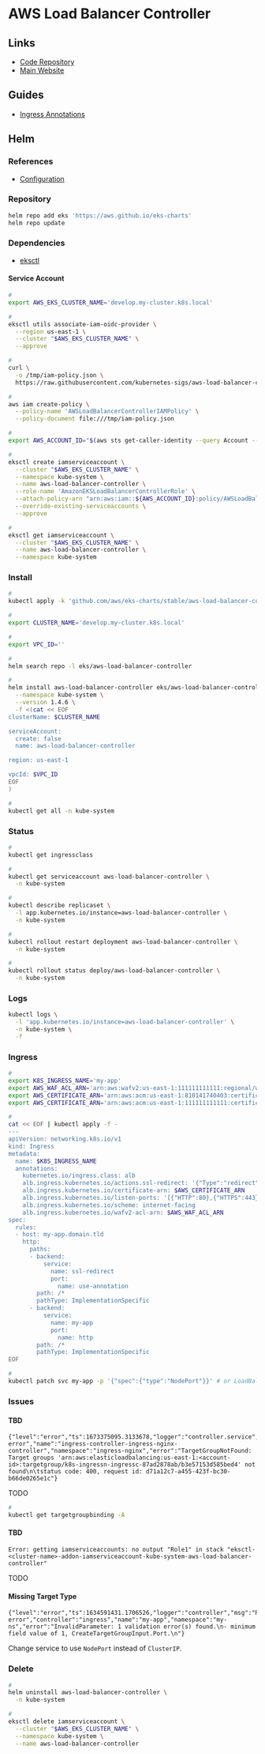 # AWS Load Balancer Controller

## Links

- [Code Repository](https://github.com/kubernetes-sigs/aws-load-balancer-controller)
- [Main Website](https://kubernetes-sigs.github.io/aws-load-balancer-controller/)

## Guides

- [Ingress Annotations](https://kubernetes-sigs.github.io/aws-load-balancer-controller/v2.1/guide/ingress/annotations/)

## Helm

### References

- [Configuration](https://github.com/kubernetes-sigs/aws-load-balancer-controller/tree/main/helm/aws-load-balancer-controller#configuration)

### Repository

```sh
helm repo add eks 'https://aws.github.io/eks-charts'
helm repo update
```

### Dependencies

- [eksctl](/eksctl.md)

#### Service Account

```sh
#
export AWS_EKS_CLUSTER_NAME='develop.my-cluster.k8s.local'

#
eksctl utils associate-iam-oidc-provider \
  --region us-east-1 \
  --cluster "$AWS_EKS_CLUSTER_NAME" \
  --approve

#
curl \
  -o /tmp/iam-policy.json \
  https://raw.githubusercontent.com/kubernetes-sigs/aws-load-balancer-controller/main/docs/install/iam_policy.json

#
aws iam create-policy \
  --policy-name 'AWSLoadBalancerControllerIAMPolicy' \
  --policy-document file:///tmp/iam-policy.json

#
export AWS_ACCOUNT_ID="$(aws sts get-caller-identity --query Account --output text)"

#
eksctl create iamserviceaccount \
  --cluster "$AWS_EKS_CLUSTER_NAME" \
  --namespace kube-system \
  --name aws-load-balancer-controller \
  --role-name 'AmazonEKSLoadBalancerControllerRole' \
  --attach-policy-arn "arn:aws:iam::${AWS_ACCOUNT_ID}:policy/AWSLoadBalancerControllerIAMPolicy" \
  --override-existing-serviceaccounts \
  --approve

#
eksctl get iamserviceaccount \
  --cluster "$AWS_EKS_CLUSTER_NAME" \
  --name aws-load-balancer-controller \
  --namespace kube-system
```

### Install

<!--
https://github.com/awsdocs/amazon-eks-user-guide/blob/master/doc_source/aws-load-balancer-controller.md
-->

```sh
#
kubectl apply -k 'github.com/aws/eks-charts/stable/aws-load-balancer-controller//crds?ref=master'

#
export CLUSTER_NAME='develop.my-cluster.k8s.local'

#
export VPC_ID=''

#
helm search repo -l eks/aws-load-balancer-controller

#
helm install aws-load-balancer-controller eks/aws-load-balancer-controller \
  --namespace kube-system \
  --version 1.4.6 \
  -f <(cat << EOF
clusterName: $CLUSTER_NAME

serviceAccount:
  create: false
  name: aws-load-balancer-controller

region: us-east-1

vpcId: $VPC_ID
EOF
)

#
kubectl get all -n kube-system
```

### Status

```sh
#
kubectl get ingressclass

#
kubectl get serviceaccount aws-load-balancer-controller \
  -n kube-system

#
kubectl describe replicaset \
  -l app.kubernetes.io/instance=aws-load-balancer-controller \
  -n kube-system

#
kubectl rollout restart deployment aws-load-balancer-controller \
  -n kube-system

#
kubectl rollout status deploy/aws-load-balancer-controller \
  -n kube-system
```

### Logs

```sh
kubectl logs \
  -l 'app.kubernetes.io/instance=aws-load-balancer-controller' \
  -n kube-system \
  -f
```

### Ingress

```sh
#
export K8S_INGRESS_NAME='my-app'
export AWS_WAF_ACL_ARN='arn:aws:wafv2:us-east-1:111111111111:regional/webacl/[name]/11111111-1111-1111-1111-111111111111'
export AWS_CERTIFICATE_ARN='arn:aws:acm:us-east-1:810141740403:certificate/044fb60c-16a5-49c1-abb0-d6e50bbc4988'
export AWS_CERTIFICATE_ARN='arn:aws:acm:us-east-1:111111111111:certificate/11111111-1111-1111-1111-111111111111'

#
cat << EOF | kubectl apply -f -
---
apiVersion: networking.k8s.io/v1
kind: Ingress
metadata:
  name: $K8S_INGRESS_NAME
  annotations:
    kubernetes.io/ingress.class: alb
    alb.ingress.kubernetes.io/actions.ssl-redirect: '{"Type":"redirect","RedirectConfig":{"Protocol":"HTTPS","Port":"443","StatusCode":"HTTP_301"}}'
    alb.ingress.kubernetes.io/certificate-arn: $AWS_CERTIFICATE_ARN
    alb.ingress.kubernetes.io/listen-ports: '[{"HTTP":80},{"HTTPS":443}]'
    alb.ingress.kubernetes.io/scheme: internet-facing
    alb.ingress.kubernetes.io/wafv2-acl-arn: $AWS_WAF_ACL_ARN
spec:
  rules:
  - host: my-app.domain.tld
    http:
      paths:
      - backend:
          service:
            name: ssl-redirect
            port:
              name: use-annotation
        path: /*
        pathType: ImplementationSpecific
      - backend:
          service:
            name: my-app
            port:
              name: http
        path: /*
        pathType: ImplementationSpecific
EOF

#
kubectl patch svc my-app -p '{"spec":{"type":"NodePort"}}' # or LoadBalancer
```

<!--
https://console.aws.amazon.com/ec2/v2/home?region=us-east-1#LoadBalancers:sort=loadBalancerName
https://console.aws.amazon.com/wafv2/homev2/web-acls?region=us-east-1
-->

### Issues

#### TBD

```log
{"level":"error","ts":1673375095.3133678,"logger":"controller.service","msg":"Reconciler error","name":"ingress-controller-ingress-nginx-controller","namespace":"ingress-nginx","error":"TargetGroupNotFound: Target groups 'arn:aws:elasticloadbalancing:us-east-1:<account-id>:targetgroup/k8s-ingressn-ingressc-87ad2878ab/b3e57153d585bed4' not found\n\tstatus code: 400, request id: d71a12c7-a455-423f-bc30-b66de0265e1c"}
```

TODO

```sh
#
kubectl get targetgroupbinding -A
```

#### TBD

```log
Error: getting iamserviceaccounts: no output "Role1" in stack "eksctl-<cluster-name>-addon-iamserviceaccount-kube-system-aws-load-balancer-controller"
```

TODO

#### Missing Target Type

```log
{"level":"error","ts":1634591431.1706526,"logger":"controller","msg":"Reconciler error","controller":"ingress","name":"my-app","namespace":"my-ns","error":"InvalidParameter: 1 validation error(s) found.\n- minimum field value of 1, CreateTargetGroupInput.Port.\n"}
```

Change service to use `NodePort` instead of `ClusterIP`.

<!-- ####

```log
{"level":"error","ts":1634591702.9418764,"logger":"controller","msg":"Reconciler error","reconcilerGroup":"elbv2.k8s.aws","reconcilerKind":"TargetGroupBinding","controller":"targetGroupBinding","name":"k8s-my-app-0bea0a55b3","namespace":"my-app","error":"cannot resolve pod ENI for pods: [my-app/app-0 my-app/app-1 my-app/app-2]"}
```

TODO -->

### Delete

```sh
#
helm uninstall aws-load-balancer-controller \
  -n kube-system

#
eksctl delete iamserviceaccount \
  --cluster "$AWS_EKS_CLUSTER_NAME" \
  --namespace kube-system \
  --name aws-load-balancer-controller
```
